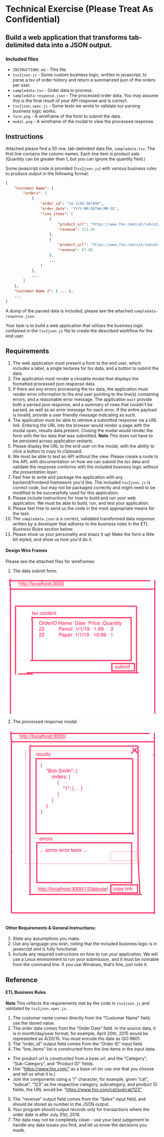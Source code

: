 # Technical Exercise (Please Treat As Confidential)

## Build a web application that transforms tab-delimited data into a JSON output.

### Included files

* `INSTRUCTIONS.md` - This file.
* `tsv2json.js` - Some custom business logic, written in javascript, to parse a tsv of order history and return a summarized json of the orders per user. 
* `sampledata.tsv` - Order data to process.
* `sampledata-response.json` - The processed order data.  You may assume this is the final result of your API response and is correct.
* `tsv2json.spec.js` - Some tests we wrote to validate our parsing business logic works.
* `form.png` - A wireframe of the form to submit the data.
* `modal.png` - A wireframe of the modal to view the processed response.

## Instructions

Attached please find a 50 row, tab-delimited data file, `sampledata.tsv`. The first line contains the column names. Each line item is product sale. (Quantity can be greater than 1, but you can ignore the quantity field.)

Some javascript code is provided (`tsv2json.js`) with various business rules to produce output in the following format:

```json
{
    "Customer Name": {
        "orders": [
            {
                "order_id": "CA-1234-567890",
                "order_date": "YYYY-MM-DDTHH:MM:SS",
                "line_items": [
                    {
                        "product_url": "https://www.foo.com/cat/subcat/123",
                        "revenue": 123.45
                    },
                    {
                        "product_url": "https://www.foo.com/cat/subcat/456",
                        "revenue": 67.89
                    },
                    ...
                ]
            },
            ...
        ]
    },
    "Customer Name 2": { ... },
    ...
}
```

A dump of the parsed data is included, please see the attached `sampledata-response.json`.

Your task is to build a web application that utilizes the business logic contained in the `tsv2json.js` file to create the described workflow for the end user.

## Requirements

1. The web application must present a form to the end user, which includes a label, a single textarea for tsv data, and a button to submit the data.
2. The application must render a closable modal that displays the formatted processed json response data.
3. If there are any errors processing the tsv data, the application must render error information to the end user pointing to the line(s) containing errors, and a reasonable error message.  The application `must` provide both a parsed json response, and a summary of rows that couldn't be parsed, as well as an error message for each error.  If the entire payload is invalid, provide a user friendly message indicating as such.
4. The application must be able to retrieve a submitted response via a URL link.  Entering the URL into the browser would render a page with the modal open, results data present.  Closing the modal would render the form with the tsv data that was submitted.  **Note** This does not have to be persisted across application restarts.
5. Please display the URL to the end user on the modal, with the ability to click a button to copy to clipboard.
6. We must be able to test an API without the view.  Please create a route to the API, with documentation on how we can submit the tsv data and validate the response conforms with the included business logic *without the presentation layer*.
7. Feel free to write and package the application with any backend/frontend framework you'd like.  The included `tsv2json.js` is correct code, but may not be packaged correctly and might need to be modified to be successfully used for this application.
8. Please include instructions for how to build and run your web application.  We must be able to build, run, and test your application.
9. Please feel free to send us the code in the most appropriate means for the task.
10. The `sampledata.json` is a correct, validated transformed data response written by a developer that adheres to the business rules in the *ETL Business Rules* section below:
11. Please show us your personality and snazz it up!  Make the form a little bit styled, and show us how you'd do it.

####  Design Wire Frames

Please see the attached files for wireframes:

1. The data submit form:
   
![form.png](form.png)

2. The processed response modal:
   
![modal.png](modal.png)

#### Other Requirements & General Instructions:

1. State any assumptions you make.
2. Use any language you wish, noting that the included business logic is in javascript and is fully functional.
3. Include any required instructions on how to run your application.  We will use a Linux environment to run your submission, and it must be runnable from the command line.  If you use Windows, that’s fine, just note it.

## Reference 

#### ETL Business Rules

**Note** This reflects the requirements met by the code in `tsv2json.js` and validated by `tsv2json.spec.js`.

1. The customer name comes directly from the “Customer Name” field; use the stored value.
2. The order date comes from the “Order Date” field. In the source data, it is in month/day/year format, for example, April 20th, 2015 would be represented as 4/20/15. You must encode the date as ISO 8601.
3. The “order_id” output field comes from the “Order ID” input field.
4. The “line_items” list is constructed from the line items in the input data.
  * The product url is constructed from a base url, and the “Category”, “Sub-Category”, and “Product ID” fields. 
  * Use “https://www.foo.com/” as a base url (or use one that you choose and tell us what it is.)
  * Join the components using a “/” character, for example, given “cat”, “subcat”, “123” as the respective category, subcategory, and product ID fields, the URL would be: “https://www.foo.com/cat/subcat/123”
5. The “revenue” output field comes from the “Sales” input field, and should be stored as number in the JSON output.
6. Your program should output records only for transactions where the order date is after July 31st, 2016.
7. The data may not be completely clean - use your best judgement to handle any data issues you find, and let us know the decisions you made.
